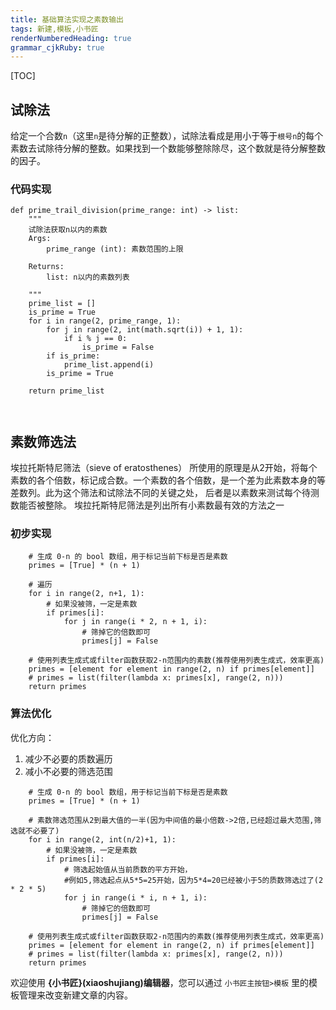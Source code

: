 ```yaml
---
title: 基础算法实现之素数输出
tags: 新建,模板,小书匠
renderNumberedHeading: true
grammar_cjkRuby: true
---
```

[TOC]
## 试除法
给定一个合数`n`（这里`n`是待分解的正整数），试除法看成是用小于等于`根号n`的每个素数去试除待分解的整数。如果找到一个数能够整除除尽，这个数就是待分解整数的因子。

### 代码实现
```
def prime_trail_division(prime_range: int) -> list:
    """
    试除法获取n以内的素数
    Args:
        prime_range (int): 素数范围的上限

    Returns:
        list: n以内的素数列表

    """
    prime_list = []
    is_prime = True
    for i in range(2, prime_range, 1):
        for j in range(2, int(math.sqrt(i)) + 1, 1):
            if i % j == 0:
                is_prime = False
        if is_prime:
            prime_list.append(i)
        is_prime = True

    return prime_list



```

## 素数筛选法

埃拉托斯特尼筛法（sieve of eratosthenes）
所使用的原理是从2开始，将每个素数的各个倍数，标记成合数。一个素数的各个倍数，是一个差为此素数本身的等差数列。此为这个筛法和试除法不同的关键之处，    后者是以素数来测试每个待测数能否被整除。    埃拉托斯特尼筛法是列出所有小素数最有效的方法之一

### 初步实现
```
	# 生成 0-n 的 bool 数组，用于标记当前下标是否是素数
    primes = [True] * (n + 1)

    # 遍历
    for i in range(2, n+1, 1):
        # 如果没被筛，一定是素数
        if primes[i]:           
            for j in range(i * 2, n + 1, i):
                # 筛掉它的倍数即可
                primes[j] = False

    # 使用列表生成式或filter函数获取2-n范围内的素数(推荐使用列表生成式，效率更高)
    primes = [element for element in range(2, n) if primes[element]]
    # primes = list(filter(lambda x: primes[x], range(2, n)))
    return primes
```
### 算法优化
优化方向：
1. 减少不必要的质数遍历
2. 减小不必要的筛选范围

```
	# 生成 0-n 的 bool 数组，用于标记当前下标是否是素数
    primes = [True] * (n + 1)

    # 素数筛选范围从2到最大值的一半(因为中间值的最小倍数->2倍,已经超过最大范围,筛选就不必要了)
    for i in range(2, int(n/2)+1, 1):
        # 如果没被筛，一定是素数
        if primes[i]:
            # 筛选起始值从当前质数的平方开始，
			#例如5,筛选起点从5*5=25开始，因为5*4=20已经被小于5的质数筛选过了(2 * 2 * 5)
            for j in range(i * i, n + 1, i):
                # 筛掉它的倍数即可
                primes[j] = False

    # 使用列表生成式或filter函数获取2-n范围内的素数(推荐使用列表生成式，效率更高)
    primes = [element for element in range(2, n) if primes[element]]
    # primes = list(filter(lambda x: primes[x], range(2, n)))
    return primes
```




欢迎使用 **{小书匠}(xiaoshujiang)编辑器**，您可以通过 `小书匠主按钮>模板` 里的模板管理来改变新建文章的内容。